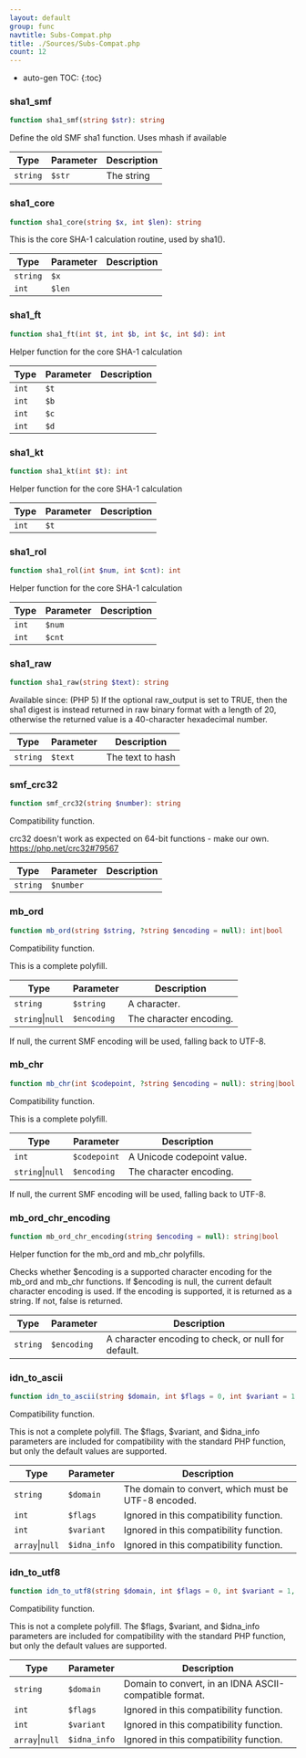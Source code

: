 ```yaml
---
layout: default
group: func
navtitle: Subs-Compat.php
title: ./Sources/Subs-Compat.php
count: 12
---
```

* auto-gen TOC:
{:toc}
### sha1_smf

```php
function sha1_smf(string $str): string
```
Define the old SMF sha1 function. Uses mhash if available



Type|Parameter|Description
---|---|---
`string`|`$str`|The string

### sha1_core

```php
function sha1_core(string $x, int $len): string
```
This is the core SHA-1 calculation routine, used by sha1().



Type|Parameter|Description
---|---|---
`string`|`$x`|
`int`|`$len`|

### sha1_ft

```php
function sha1_ft(int $t, int $b, int $c, int $d): int
```
Helper function for the core SHA-1 calculation



Type|Parameter|Description
---|---|---
`int`|`$t`|
`int`|`$b`|
`int`|`$c`|
`int`|`$d`|

### sha1_kt

```php
function sha1_kt(int $t): int
```
Helper function for the core SHA-1 calculation



Type|Parameter|Description
---|---|---
`int`|`$t`|

### sha1_rol

```php
function sha1_rol(int $num, int $cnt): int
```
Helper function for the core SHA-1 calculation



Type|Parameter|Description
---|---|---
`int`|`$num`|
`int`|`$cnt`|

### sha1_raw

```php
function sha1_raw(string $text): string
```
Available since: (PHP 5)
If the optional raw_output is set to TRUE, then the sha1 digest is instead returned in raw binary format with a length of 20,
otherwise the returned value is a 40-character hexadecimal number.



Type|Parameter|Description
---|---|---
`string`|`$text`|The text to hash

### smf_crc32

```php
function smf_crc32(string $number): string
```
Compatibility function.

crc32 doesn't work as expected on 64-bit functions - make our own.
https://php.net/crc32#79567

Type|Parameter|Description
---|---|---
`string`|`$number`|

### mb_ord

```php
function mb_ord(string $string, ?string $encoding = null): int|bool
```
Compatibility function.

This is a complete polyfill.

Type|Parameter|Description
---|---|---
`string`|`$string`|A character.
`string`&#124;`null`|`$encoding`|The character encoding.
If null, the current SMF encoding will be used, falling back to UTF-8.

### mb_chr

```php
function mb_chr(int $codepoint, ?string $encoding = null): string|bool
```
Compatibility function.

This is a complete polyfill.

Type|Parameter|Description
---|---|---
`int`|`$codepoint`|A Unicode codepoint value.
`string`&#124;`null`|`$encoding`|The character encoding.
If null, the current SMF encoding will be used, falling back to UTF-8.

### mb_ord_chr_encoding

```php
function mb_ord_chr_encoding(string $encoding = null): string|bool
```
Helper function for the mb_ord and mb_chr polyfills.

Checks whether $encoding is a supported character encoding for the mb_ord
and mb_chr functions. If $encoding is null, the current default character
encoding is used. If the encoding is supported, it is returned as a string.
If not, false is returned.

Type|Parameter|Description
---|---|---
`string`|`$encoding`|A character encoding to check, or null for default.

### idn_to_ascii

```php
function idn_to_ascii(string $domain, int $flags = 0, int $variant = 1, ?array &$idna_info = null): string|bool
```
Compatibility function.

This is not a complete polyfill. The $flags, $variant, and $idna_info
parameters are included for compatibility with the standard PHP
function, but only the default values are supported.

Type|Parameter|Description
---|---|---
`string`|`$domain`|The domain to convert, which must be UTF-8 encoded.
`int`|`$flags`|Ignored in this compatibility function.
`int`|`$variant`|Ignored in this compatibility function.
`array`&#124;`null`|`$idna_info`|Ignored in this compatibility function.

### idn_to_utf8

```php
function idn_to_utf8(string $domain, int $flags = 0, int $variant = 1, ?array &$idna_info = null): string|bool
```
Compatibility function.

This is not a complete polyfill. The $flags, $variant, and $idna_info
parameters are included for compatibility with the standard PHP
function, but only the default values are supported.

Type|Parameter|Description
---|---|---
`string`|`$domain`|Domain to convert, in an IDNA ASCII-compatible format.
`int`|`$flags`|Ignored in this compatibility function.
`int`|`$variant`|Ignored in this compatibility function.
`array`&#124;`null`|`$idna_info`|Ignored in this compatibility function.

